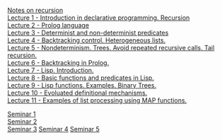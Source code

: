   [Notes on recursion](https://unexpected-fin-7b2.notion.site/Examples-of-recursion-b9ca3cf433e64a4a9d388561ba1e2ac6)\
  [Lecture 1 - Introduction in declarative programming. Recursion](https://unexpected-fin-7b2.notion.site/Lecture-1-11e60148aeaf4890b70abedcccb52b94)\
  [Lecture 2 - Prolog language](https://unexpected-fin-7b2.notion.site/Lecture-2-8a5f6793746a4448b69355f3ea95e17d)\
  [Lecture 3 - Determinist and non-determinist predicates](https://unexpected-fin-7b2.notion.site/Lecture-3-7eabdecf6a304644be86ec95bff121e6)\
  [Lecture 4 - Backtracking control. Heterogeneous lists.](https://unexpected-fin-7b2.notion.site/Lecture-4-3b5e75421f2346329749e7df05264452)\
  [Lecture 5 - Nondeterminism. Trees. Avoid repeated recursive calls. Tail recursion.](https://unexpected-fin-7b2.notion.site/Lecture-5-f33abe1944d24d3d93730d78a3f8fa1a)\
  [Lecture 6 - Backtracking in Prolog.](https://unexpected-fin-7b2.notion.site/Lecture-6-2d7a2bc2ca564d0f881d5efed02e8c77)\
  [Lecture 7 - Lisp. Introduction.](https://unexpected-fin-7b2.notion.site/Lecture-7-bbaff51cb9014109bd28f537d1a1382f)\
  [Lecture 8 - Basic functions and predicates in Lisp.](https://unexpected-fin-7b2.notion.site/Lecture-8-d8af81e4d1de4e068c910fcb80b5643c)\
  [Lecture 9 - Lisp functions. Examples. Binary Trees.](https://unexpected-fin-7b2.notion.site/Lecture-9-e7f442bb24b54441a167ee65de1df65c)\
  [Lecture 10 - Evoluated definitional mechanisms.](https://unexpected-fin-7b2.notion.site/Lecture-10-f6b7ac87014645c1a19256ca84d36799)\
  [Lecture 11 - Examples of list processing using MAP functions.](https://unexpected-fin-7b2.notion.site/Lecture-11-4421ecbd8e3f4d29abfe2549d093a694)
  
  [Seminar 1](https://unexpected-fin-7b2.notion.site/Seminar-1-6ca3a8088d844f80b596d8b6ab99997b)  
  [Seminar 2](https://unexpected-fin-7b2.notion.site/Seminar-2-13aa3b312eec46b4aba82b30ae43656b)  
  [Seminar 3](https://unexpected-fin-7b2.notion.site/Seminar-3-ede4402777d84ac19c92b08cf5eb0d01)
  [Seminar 4](https://unexpected-fin-7b2.notion.site/Seminar-4-5c55aae3435c4726a8e41144becb66f9)
  [Seminar 5](https://unexpected-fin-7b2.notion.site/Seminar-5-ba16d231546b4b37a9508ac355bc8f68)
